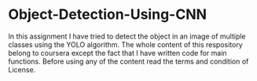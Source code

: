 # Object-Detection-Using-CNN
In this assignment I have tried to detect the object in an image of multiple classes using the YOLO algorithm.
The whole content of this respository belong to coursera except the fact that I have written code for main functions. Before using any of the content read the terms and condition of License.
